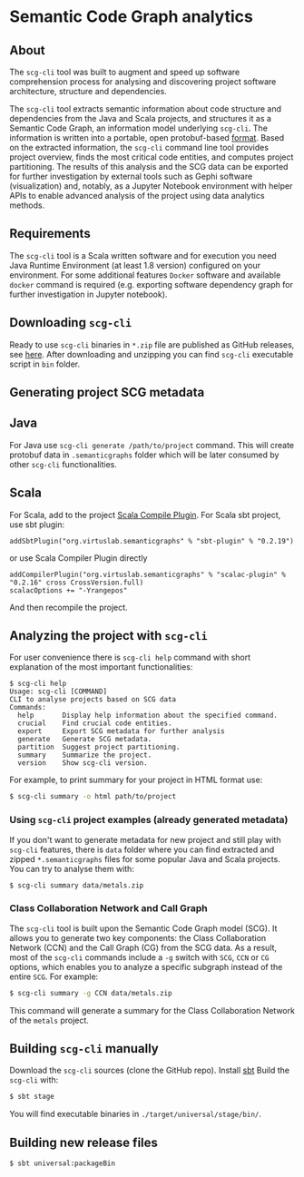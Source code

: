 # Semantic Code Graph analytics

## About

The `scg-cli` tool was built to augment and speed up software comprehension process for analysing and discovering project software architecture, structure and dependencies.

The `scg-cli` tool extracts semantic information about code structure and dependencies from the Java and Scala projects, 
and structures it as a Semantic Code Graph, an information model underlying `scg-cli`. 
The information is written into a portable, open protobuf-based [format](https://github.com/VirtusLab/graphbuddy/blob/master/proto/graph_node.proto). 
Based on the extracted information, the `scg-cli` command line tool provides project overview, finds the most critical code entities, and computes project partitioning. 
The results of this analysis and the SCG data can be exported for further investigation by external tools such as Gephi software (visualization) and, notably, 
as a Jupyter Notebook environment with helper APIs to enable advanced analysis of the project using data analytics methods.

## Requirements

The `scg-cli` tool is a Scala written software and for execution you need Java Runtime Environment (at least 1.8 version) configured on your environment.
For some additional features `Docker` software and available `docker` command is required (e.g. exporting software dependency graph for further investigation in Jupyter notebook).

## Downloading `scg-cli`

Ready to use `scg-cli` binaries in `*.zip` file are published as GitHub releases, see [here](https://github.com/VirtusLab/scg-cli/releases).
After downloading and unzipping you can find `scg-cli` executable script in `bin` folder.

## Generating project SCG metadata

## Java
For Java use `scg-cli generate /path/to/project` command. This will create protobuf data in `.semanticgraphs` folder which will be later consumed by other `scg-cli` functionalities.

## Scala
For Scala, add to the project [Scala Compile Plugin](https://github.com/liosedhel/semantic-code-graph-scala2). For Scala sbt project, use sbt plugin:
```
addSbtPlugin("org.virtuslab.semanticgraphs" % "sbt-plugin" % "0.2.19")
```
or use Scala Compiler Plugin directly
```
addCompilerPlugin("org.virtuslab.semanticgraphs" % "scalac-plugin" % "0.2.16" cross CrossVersion.full)
scalacOptions += "-Yrangepos"
```
And then recompile the project.

## Analyzing the project with `scg-cli`

For user convenience there is `scg-cli help` command with short explanation of the most important functionalities:

```text
$ scg-cli help
Usage: scg-cli [COMMAND]
CLI to analyse projects based on SCG data
Commands:
  help       Display help information about the specified command.
  crucial    Find crucial code entities.
  export     Export SCG metadata for further analysis
  generate   Generate SCG metadata.
  partition  Suggest project partitioning.
  summary    Summarize the project.
  version    Show scg-cli version.
```

For example, to print summary for your project in HTML format use:
```bash
$ scg-cli summary -o html path/to/project
```

### Using `scg-cli` project examples (already generated metadata) 

If you don't want to generate metadata for new project and still play with `scg-cli` features, there is `data` folder where you can find extracted and zipped `*.semanticgraphs` files for some popular Java and Scala projects. You can try to analyse them with:

```bash
$ scg-cli summary data/metals.zip 
```

### Class Collaboration Network and Call Graph

The `scg-cli` tool is built upon the Semantic Code Graph model (SCG). It allows you to generate two key components: the Class Collaboration Network (CCN) and the Call Graph (CG) from the SCG data.
As a result, most of the `scg-cli` commands include a `-g` switch with `SCG`, `CCN` or `CG` options, which enables you to analyze a specific subgraph instead of the entire `SCG`. For example:
```bash
$ scg-cli summary -g CCN data/metals.zip
```
This command will generate a summary for the Class Collaboration Network of the `metals` project.



## Building `scg-cli` manually

Download the `scg-cli` sources (clone the GitHub repo). Install [sbt](https://www.scala-sbt.org/download.html) Build the `scg-cli` with:
```bash
$ sbt stage
```
You will find executable binaries in `./target/universal/stage/bin/`.

## Building new release files

```bash
$ sbt universal:packageBin
```